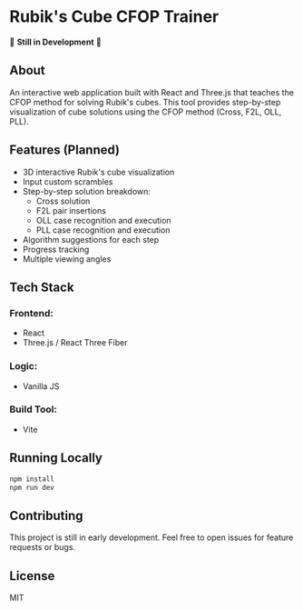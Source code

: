 # Rubik's Cube CFOP Trainer

🚧 **Still in Development** 🚧

## About

An interactive web application built with React and Three.js that teaches the CFOP method for solving Rubik's cubes. This tool provides step-by-step visualization of cube solutions using the CFOP method (Cross, F2L, OLL, PLL).

## Features (Planned)

- 3D interactive Rubik's cube visualization
- Input custom scrambles
- Step-by-step solution breakdown:
  - Cross solution
  - F2L pair insertions
  - OLL case recognition and execution
  - PLL case recognition and execution
- Algorithm suggestions for each step
- Progress tracking
- Multiple viewing angles

## Tech Stack

### Frontend:

- React
- Three.js / React Three Fiber

### Logic:

- Vanilla JS

### Build Tool:

- Vite

## Running Locally

```bash
npm install
npm run dev
```

## Contributing

This project is still in early development. Feel free to open issues for feature requests or bugs.

## License

MIT
